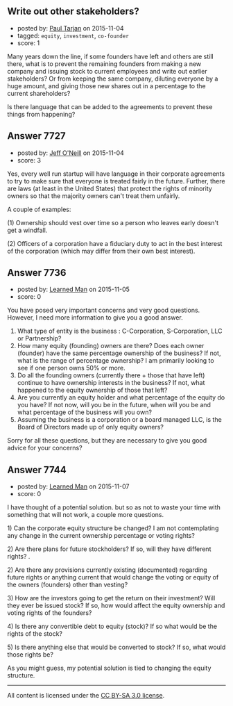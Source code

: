 ## Write out other stakeholders?

- posted by: [Paul Tarjan](https://stackexchange.com/users/32427/paul-tarjan) on 2015-11-04
- tagged: `equity`, `investment`, `co-founder`
- score: 1

<p>Many years down the line, if some founders have left and others are still there, what is to prevent the remaining founders from making a new company and issuing stock to current employees and write out earlier stakeholders? Or from keeping the same company, diluting everyone by a huge amount, and giving those new shares out in a percentage to the current shareholders?</p>

<p>Is there language that can be added to the agreements to prevent these things from happening?</p>



## Answer 7727

- posted by: [Jeff O'Neill](https://stackexchange.com/users/46273/jeff-o-neill) on 2015-11-04
- score: 3

<p>Yes, every well run startup will have language in their corporate agreements to try to make sure that everyone is treated fairly in the future.  Further, there are laws (at least in the United States) that protect the rights of minority owners so that the majority owners can't treat them unfairly.</p>

<p>A couple of examples:</p>

<p>(1) Ownership should vest over time so a person who leaves early doesn't get a windfall.</p>

<p>(2) Officers of a corporation have a fiduciary duty to act in the best interest of the corporation (which may differ from their own best interest).</p>



## Answer 7736

- posted by: [Learned Man](https://stackexchange.com/users/7236940/learned-man) on 2015-11-05
- score: 0

<p>You have posed very important concerns and very good questions. However, I need more information to give you a good answer.</p>

<ol>
<li>What type of entity is the business : C-Corporation, S-Corporation, LLC or Partnership?</li>
<li>How many equity (founding) owners are there? Does each owner (founder) have the same percentage ownership of the business? If not, what is the range of percentage ownership? I am primarily looking to see if one person owns 50% or more.</li>
<li>Do all the founding owners (currently there + those that have left) continue to have ownership interests in the business? If not, what happened to the equity ownership of those that left?</li>
<li>Are you currently an equity holder and what percentage of the equity do you have? If not now, will you be in the future, when will you be and what percentage of the business will you own?</li>
<li>Assuming the business is a corporation or a board managed LLC, is the Board of Directors made up of only equity owners?</li>
</ol>

<p>Sorry for all these questions, but they are necessary to give you good advice for your concerns?</p>



## Answer 7744

- posted by: [Learned Man](https://stackexchange.com/users/7236940/learned-man) on 2015-11-07
- score: 0

<p>I have thought of a potential solution. but so as not to waste your time with something that will not work, a couple more questions.</p>

<p>1) Can the corporate equity structure be changed? I am not contemplating any change in the current ownership percentage or voting rights?</p>

<p>2) Are there plans for future stockholders? If so, will they have different rights? . </p>

<p>2) Are there any provisions currently existing (documented) regarding future rights or anything current that would change the voting or equity of the owners (founders) other than vesting?  </p>

<p>3) How are the investors going to get the return on their investment? Will they ever be issued stock? If so, how would affect the equity ownership and voting rights of the founders?</p>

<p>4) Is there any convertible debt to equity (stock)? If so what would be the rights of the stock? </p>

<p>5) Is there anything else that would be converted to stock? If so, what would those rights be?</p>

<p>As you might guess, my potential solution is tied to changing the equity structure.</p>




---

All content is licensed under the [CC BY-SA 3.0 license](https://creativecommons.org/licenses/by-sa/3.0/).
